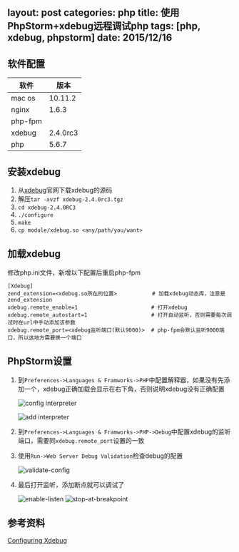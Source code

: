 layout: post
categories: php
title: 使用PhpStorm+xdebug远程调试php
tags: [php, xdebug, phpstorm]
date: 2015/12/16
---

## 软件配置
| 软件 | 版本 |
| ---- | ---- |
| mac os | 10.11.2 |
| nginx| 1.6.3 |  
| php-fpm | |
| xdebug | 2.4.0rc3 |
| php | 5.6.7 |

## 安装xdebug
1. 从[xdebug](http://xdebug.org/download.php)官网下载xdebug的源码
2. 解压`tar -xvzf xdebug-2.4.0rc3.tgz`
3. `cd xdebug-2.4.0RC3`
4. `./configure`
5. `make`
6. `cp module/xdebug.so <any/path/you/want>`

## 加载xdebug
修改php.ini文件，新增以下配置后重启php-fpm

```
[Xdebug]
zend_extension=<xdebug.so所在的位置>           # 加载xdebug动态库，注意是zend_extension 
xdebug.remote_enable=1                       # 打开xdebug
xdebug.remote_autostart=1                    # 打开自动监听，否则需要每次调试时在url中手动添加该参数
xdebug.remote_port=<xdebug监听端口(默认9000)>  # php-fpm会默认监听9000端口，所以这地方需要换一个端口
```
## PhpStorm设置
1. 到`Preferences->Languages & Framworks->PHP`中配置解释器，如果没有先添加一个，xdebug正确加载会显示在右下角，否则说明xdebug没有正确配置
	
	![config interpreter](config-interpreter.png)
	
	![add interpreter](add-interpreter.png)
2. 到`Preferences->Languages & Framworks->PHP->Debug`中配置xdebug的监听端口，需要同`xdebug.remote_port`设置的一致
3. 使用`Run->Web Server Debug Validation`检查debug的配置
	
	![validate-config](validate-config.png)
4. 最后打开监听，添加断点就可以调试了
	
	![enable-listen](enable-listen.png)
	![stop-at-breakpoint](stop-at-breakpoint.png)

## 参考资料
[Configuring Xdebug](https://www.jetbrains.com/phpstorm/help/configuring-xdebug.html#updatingPhpIni)
